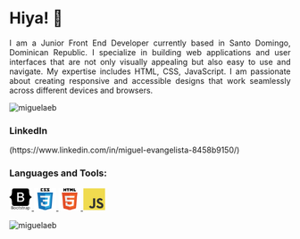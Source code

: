 <h1 align="left">Hiya! 👋</h1>

<p align="justify">I am a Junior Front End Developer currently based in Santo Domingo, Dominican Republic. I specialize in building web applications and user interfaces that are not only visually appealing but also easy to use and navigate. My expertise includes HTML, CSS, JavaScript. I am passionate about creating responsive and accessible designs that work seamlessly across different devices and browsers.</p>

<p align="left"> <img src="https://komarev.com/ghpvc/?username=miguelaeb&label=Profile%20views&color=0e75b6&style=flat" alt="miguelaeb" /> </p>

<h3 align="left">LinkedIn</h3>
<p align="left">
(https://www.linkedin.com/in/miguel-evangelista-8458b9150/)
</p>

<h3 align="left">Languages and Tools:</h3>
<p align="left"> <a href="https://getbootstrap.com" target="_blank" rel="noreferrer"> <img src="https://raw.githubusercontent.com/devicons/devicon/master/icons/bootstrap/bootstrap-plain-wordmark.svg" alt="bootstrap" width="40" height="40"/> </a> <a href="https://www.w3schools.com/css/" target="_blank" rel="noreferrer"> <img src="https://raw.githubusercontent.com/devicons/devicon/master/icons/css3/css3-original-wordmark.svg" alt="css3" width="40" height="40"/> </a> <a href="https://www.w3.org/html/" target="_blank" rel="noreferrer"> <img src="https://raw.githubusercontent.com/devicons/devicon/master/icons/html5/html5-original-wordmark.svg" alt="html5" width="40" height="40"/> </a> <a href="https://developer.mozilla.org/en-US/docs/Web/JavaScript" target="_blank" rel="noreferrer"> <img src="https://raw.githubusercontent.com/devicons/devicon/master/icons/javascript/javascript-original.svg" alt="javascript" width="40" height="40"/> </a> </p>

<p><img align="center" src="https://github-readme-streak-stats.herokuapp.com/?user=miguelaeb&" alt="miguelaeb" /></p>
